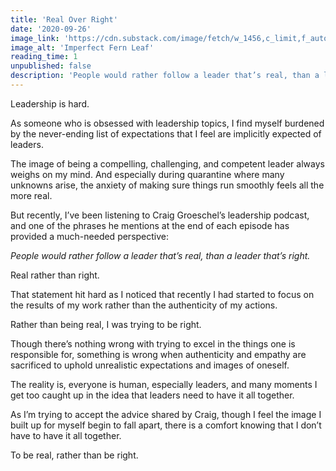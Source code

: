 ```yaml
---
title: 'Real Over Right'
date: '2020-09-26'
image_link: 'https://cdn.substack.com/image/fetch/w_1456,c_limit,f_auto,q_auto:good,fl_progressive:steep/https%3A%2F%2Fbucketeer-e05bbc84-baa3-437e-9518-adb32be77984.s3.amazonaws.com%2Fpublic%2Fimages%2F8e3e06ba-2fed-40bb-acf9-45d330e9f95f_5616x3744.jpeg'
image_alt: 'Imperfect Fern Leaf'
reading_time: 1
unpublished: false
description: 'People would rather follow a leader that’s real, than a leader that’s right...'
---
```

Leadership is hard.

As someone who is obsessed with leadership topics, I find myself burdened by the never-ending list of expectations that I feel are implicitly expected of leaders.

The image of being a compelling, challenging, and competent leader always weighs on my mind. And especially during quarantine where many unknowns arise, the anxiety of making sure things run smoothly feels all the more real.

But recently, I’ve been listening to Craig Groeschel’s leadership podcast, and one of the phrases he mentions at the end of each episode has provided a much-needed perspective:

_People would rather follow a leader that’s real, than a leader that’s right._

Real rather than right.

That statement hit hard as I noticed that recently I had started to focus on the results of my work rather than the authenticity of my actions.

Rather than being real, I was trying to be right.

Though there’s nothing wrong with trying to excel in the things one is responsible for, something is wrong when authenticity and empathy are sacrificed to uphold unrealistic expectations and images of oneself.

The reality is, everyone is human, especially leaders, and many moments I get too caught up in the idea that leaders need to have it all together.

As I’m trying to accept the advice shared by Craig, though I feel the image I built up for myself begin to fall apart, there is a comfort knowing that I don’t have to have it all together.

To be real, rather than be right.